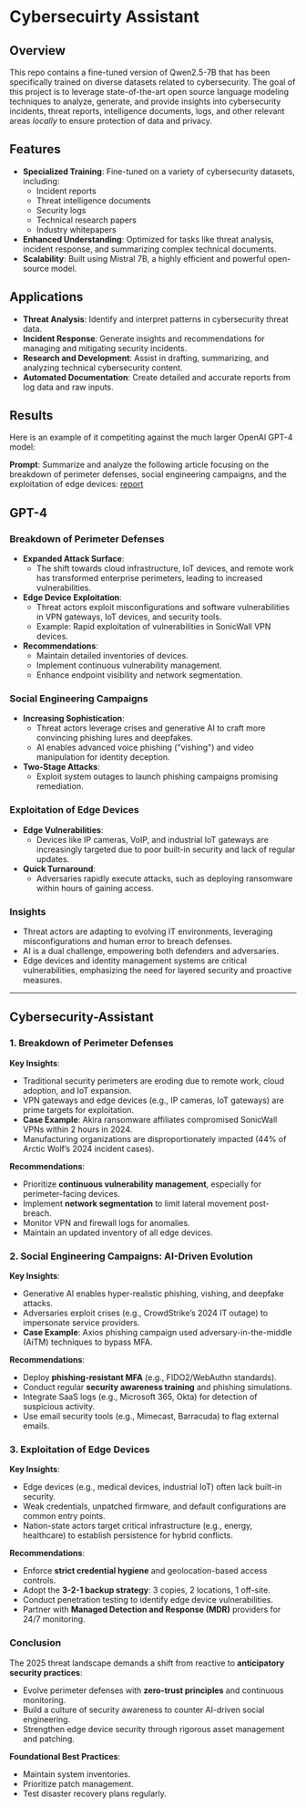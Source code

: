 # Cybersecuirty Assistant 

## Overview
This repo contains a fine-tuned version of Qwen2.5-7B that has been specifically trained on diverse datasets related to cybersecurity. The goal of this project is to leverage state-of-the-art open source language modeling techniques to analyze, generate, and provide insights into cybersecurity incidents, threat reports, intelligence documents, logs, and other relevant areas _locally_ to ensure protection of data and privacy.

## Features
- **Specialized Training**: Fine-tuned on a variety of cybersecurity datasets, including:
  - Incident reports
  - Threat intelligence documents
  - Security logs
  - Technical research papers
  - Industry whitepapers
- **Enhanced Understanding**: Optimized for tasks like threat analysis, incident response, and summarizing complex technical documents.
- **Scalability**: Built using Mistral 7B, a highly efficient and powerful open-source model.

## Applications
- **Threat Analysis**: Identify and interpret patterns in cybersecurity threat data.
- **Incident Response**: Generate insights and recommendations for managing and mitigating security incidents.
- **Research and Development**: Assist in drafting, summarizing, and analyzing technical cybersecurity content.
- **Automated Documentation**: Create detailed and accurate reports from log data and raw inputs.

## Results

Here is an example of it competiting against the much larger OpenAI GPT-4 model:

**Prompt**: Summarize and analyze the following article focusing on the breakdown of perimeter defenses, social engineering campaigns, and the exploitation of edge devices: [report](http://arcticwolf.com/resource/_pfcdn/assets/preprocessed/10926/b077a271-4d17-4430-b858-4275a983ed2a/b077a271-4d17-4430-b858-4275a983ed2a.pdf)

## GPT-4

### Breakdown of Perimeter Defenses
- **Expanded Attack Surface**: 
  - The shift towards cloud infrastructure, IoT devices, and remote work has transformed enterprise perimeters, leading to increased vulnerabilities.
- **Edge Device Exploitation**:
  - Threat actors exploit misconfigurations and software vulnerabilities in VPN gateways, IoT devices, and security tools.
  - Example: Rapid exploitation of vulnerabilities in SonicWall VPN devices.
- **Recommendations**:
  - Maintain detailed inventories of devices.
  - Implement continuous vulnerability management.
  - Enhance endpoint visibility and network segmentation.

### Social Engineering Campaigns
- **Increasing Sophistication**:
  - Threat actors leverage crises and generative AI to craft more convincing phishing lures and deepfakes.
  - AI enables advanced voice phishing ("vishing") and video manipulation for identity deception.
- **Two-Stage Attacks**:
  - Exploit system outages to launch phishing campaigns promising remediation.

### Exploitation of Edge Devices
- **Edge Vulnerabilities**:
  - Devices like IP cameras, VoIP, and industrial IoT gateways are increasingly targeted due to poor built-in security and lack of regular updates.
- **Quick Turnaround**:
  - Adversaries rapidly execute attacks, such as deploying ransomware within hours of gaining access.

### Insights
- Threat actors are adapting to evolving IT environments, leveraging misconfigurations and human error to breach defenses.
- AI is a dual challenge, empowering both defenders and adversaries.
- Edge devices and identity management systems are critical vulnerabilities, emphasizing the need for layered security and proactive measures.

---

## Cybersecurity-Assistant 

### 1. Breakdown of Perimeter Defenses  
**Key Insights**:  
- Traditional security perimeters are eroding due to remote work, cloud adoption, and IoT expansion.  
- VPN gateways and edge devices (e.g., IP cameras, IoT gateways) are prime targets for exploitation.  
- **Case Example**: Akira ransomware affiliates compromised SonicWall VPNs within 2 hours in 2024.  
- Manufacturing organizations are disproportionately impacted (44% of Arctic Wolf’s 2024 incident cases).  

**Recommendations**:  
- Prioritize **continuous vulnerability management**, especially for perimeter-facing devices.  
- Implement **network segmentation** to limit lateral movement post-breach.  
- Monitor VPN and firewall logs for anomalies.  
- Maintain an updated inventory of all edge devices.  

### 2. Social Engineering Campaigns: AI-Driven Evolution  
**Key Insights**:  
- Generative AI enables hyper-realistic phishing, vishing, and deepfake attacks.  
- Adversaries exploit crises (e.g., CrowdStrike’s 2024 IT outage) to impersonate service providers.  
- **Case Example**: Axios phishing campaign used adversary-in-the-middle (AiTM) techniques to bypass MFA.  

**Recommendations**:  
- Deploy **phishing-resistant MFA** (e.g., FIDO2/WebAuthn standards).  
- Conduct regular **security awareness training** and phishing simulations.  
- Integrate SaaS logs (e.g., Microsoft 365, Okta) for detection of suspicious activity.  
- Use email security tools (e.g., Mimecast, Barracuda) to flag external emails.  

### 3. Exploitation of Edge Devices  
**Key Insights**:  
- Edge devices (e.g., medical devices, industrial IoT) often lack built-in security.  
- Weak credentials, unpatched firmware, and default configurations are common entry points.  
- Nation-state actors target critical infrastructure (e.g., energy, healthcare) to establish persistence for hybrid conflicts.  

**Recommendations**:  
- Enforce **strict credential hygiene** and geolocation-based access controls.  
- Adopt the **3-2-1 backup strategy**: 3 copies, 2 locations, 1 off-site.  
- Conduct penetration testing to identify edge device vulnerabilities.  
- Partner with **Managed Detection and Response (MDR)** providers for 24/7 monitoring.  

### Conclusion  
The 2025 threat landscape demands a shift from reactive to **anticipatory security practices**:  
- Evolve perimeter defenses with **zero-trust principles** and continuous monitoring.  
- Build a culture of security awareness to counter AI-driven social engineering.  
- Strengthen edge device security through rigorous asset management and patching. 

**Foundational Best Practices**:  
- Maintain system inventories.  
- Prioritize patch management.  
- Test disaster recovery plans regularly.
